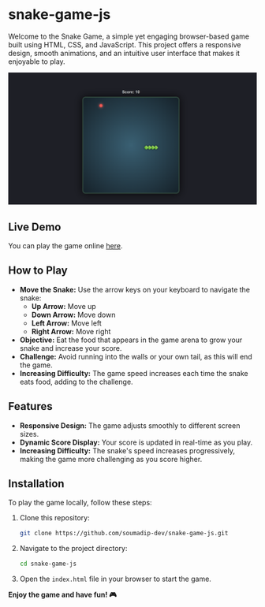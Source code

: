 # snake-game-js

Welcome to the Snake Game, a simple yet engaging browser-based game built using HTML, CSS, and JavaScript. This project offers a responsive design, smooth animations, and an intuitive user interface that makes it enjoyable to play.

![Snake Game](./Images/Game.png)

## Live Demo
You can play the game online [here](https://snake-game-soumadip.netlify.app/).

## How to Play
- **Move the Snake:** Use the arrow keys on your keyboard to navigate the snake:
  - **Up Arrow:** Move up
  - **Down Arrow:** Move down
  - **Left Arrow:** Move left
  - **Right Arrow:** Move right
- **Objective:** Eat the food that appears in the game arena to grow your snake and increase your score.
- **Challenge:** Avoid running into the walls or your own tail, as this will end the game.
- **Increasing Difficulty:** The game speed increases each time the snake eats food, adding to the challenge.

## Features
- **Responsive Design:** The game adjusts smoothly to different screen sizes.
- **Dynamic Score Display:** Your score is updated in real-time as you play.
- **Increasing Difficulty:** The snake's speed increases progressively, making the game more challenging as you score higher.

## Installation
To play the game locally, follow these steps:
1. Clone this repository:
   ```bash
   git clone https://github.com/soumadip-dev/snake-game-js.git
   ```
2. Navigate to the project directory:
   ```bash
   cd snake-game-js
   ```
3. Open the `index.html` file in your browser to start the game.

**Enjoy the game and have fun! 🎮**
